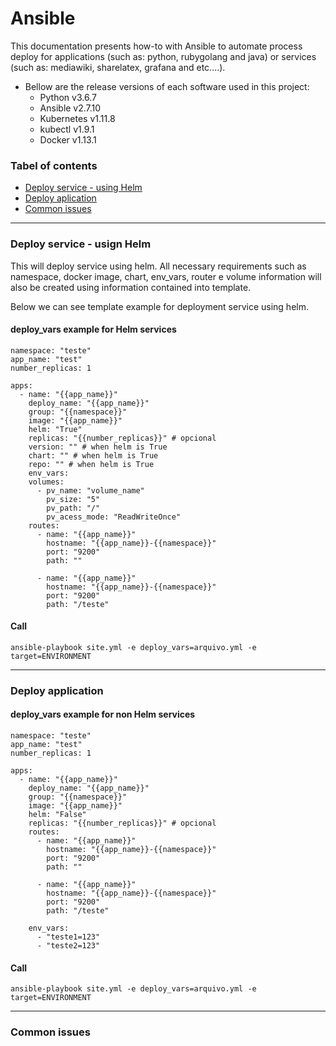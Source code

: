 # Ansible

This documentation presents how-to with Ansible to automate process deploy for applications (such as: python, rubygolang and java) or services (such as: mediawiki, sharelatex, grafana and etc....).

* Bellow are the release versions of each software used in this project:
  * Python v3.6.7
  * Ansible v2.7.10
  * Kubernetes v1.11.8
  * kubectl v1.9.1
  * Docker v1.13.1

### Tabel of contents
<!--ts-->
 * [Deploy service - using Helm](#deploy-service-helm)
 * [Deploy aplication](#deploy-application)
 * [Common issues]($common-issues)
<!--te-->

---
### Deploy service - usign Helm

This will deploy service using helm. All necessary requirements such as namespace, docker image, chart, env_vars, router e volume information will also be created using information contained into template.

Below we can see template example for deployment service using helm.

#### deploy_vars example for Helm services
```
namespace: "teste"
app_name: "test"
number_replicas: 1

apps:
  - name: "{{app_name}}"
    deploy_name: "{{app_name}}"
    group: "{{namespace}}"
    image: "{{app_name}}"
    helm: "True"
    replicas: "{{number_replicas}}" # opcional
    version: "" # when helm is True
    chart: "" # when helm is True
    repo: "" # when helm is True
    env_vars:
    volumes:
      - pv_name: "volume_name"
        pv_size: "5"
        pv_path: "/"
        pv_acess_mode: "ReadWriteOnce"
    routes:
      - name: "{{app_name}}"
        hostname: "{{app_name}}-{{namespace}}"
        port: "9200"
        path: ""

      - name: "{{app_name}}"
        hostname: "{{app_name}}-{{namespace}}"
        port: "9200"
        path: "/teste"
```

#### Call

```
ansible-playbook site.yml -e deploy_vars=arquivo.yml -e target=ENVIRONMENT

```

---
### Deploy application

#### deploy_vars example for non Helm services
```
namespace: "teste"
app_name: "test"
number_replicas: 1

apps:
  - name: "{{app_name}}"
    deploy_name: "{{app_name}}"
    group: "{{namespace}}"
    image: "{{app_name}}"
    helm: "False"
    replicas: "{{number_replicas}}" # opcional
    routes:
      - name: "{{app_name}}"
        hostname: "{{app_name}}-{{namespace}}"
        port: "9200"
        path: ""

      - name: "{{app_name}}"
        hostname: "{{app_name}}-{{namespace}}"
        port: "9200"
        path: "/teste"

    env_vars:
      - "teste1=123"
      - "teste2=123"
```

#### Call

```
ansible-playbook site.yml -e deploy_vars=arquivo.yml -e target=ENVIRONMENT

```

---
### Common issues